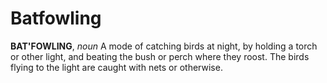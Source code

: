 # Batfowling

**BAT'FOWLING**, _noun_ A mode of catching birds at night, by holding a torch or other light, and beating the bush or perch where they roost. The birds flying to the light are caught with nets or otherwise.